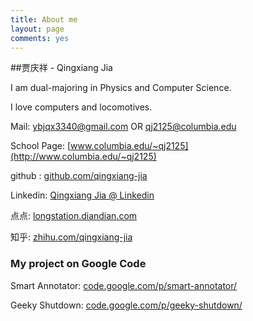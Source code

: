 ```yaml
---
title: About me
layout: page
comments: yes
---
```

  
##贾庆祥 - Qingxiang Jia

I am dual-majoring in Physics and Computer Science. 

I love computers and locomotives.

Mail: ybjqx3340@gmail.com OR qj2125@columbia.edu

School Page: [www.columbia.edu/~qj2125](http://www.columbia.edu/~qj2125)

github : [github.com/qingxiang-jia](https://github.com/dashjim)   

Linkedin: [Qingxiang Jia @ Linkedin](http://www.linkedin.com/pub/qingxiang-jia/32/4a6/54/)

点点: [longstation.diandian.com](http://longstation.diandian.com)

知乎: [zhihu.com/qingxiang-jia](http://www.zhihu.com/people/qingxiang-jia)

### My project on Google Code

Smart Annotator: [code.google.com/p/smart-annotator/](https://code.google.com/p/smart-annotator/)

Geeky Shutdown: [code.google.com/p/geeky-shutdown/](https://code.google.com/p/geeky-shutdown/)